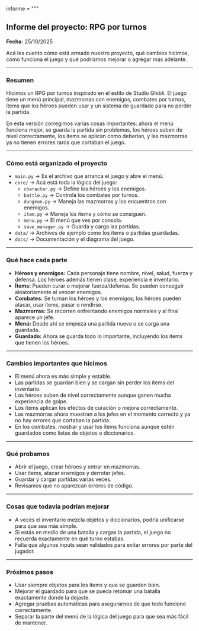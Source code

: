 informe = """
## Informe del proyecto: RPG por turnos

**Fecha:** 25/10/2025

Acá les cuento cómo está armado nuestro proyecto, qué cambios hicimos, cómo funciona el juego y qué podríamos mejorar o agregar más adelante.  

---

### Resumen

Hicimos un RPG por turnos inspirado en el estilo de Studio Ghibli. El juego tiene un menú principal, mazmorras con enemigos, combates por turnos, ítems que los héroes pueden usar y un sistema de guardado para no perder la partida.  

En esta versión corregimos varias cosas importantes: ahora el menú funciona mejor, se guarda la partida sin problemas, los héroes suben de nivel correctamente, los ítems se aplican como deberían, y las mazmorras ya no tienen errores raros que cortaban el juego.  

---

### Cómo está organizado el proyecto

- `main.py` → Es el archivo que arranca el juego y abre el menú.  
- `core/` → Acá está toda la lógica del juego:
  - `character.py` → Define los héroes y los enemigos.  
  - `battle.py` → Controla los combates por turnos.  
  - `dungeon.py` → Maneja las mazmorras y los encuentros con enemigos.  
  - `item.py` → Maneja los ítems y cómo se consiguen.  
  - `menu.py` → El menú que ves por consola.  
  - `save_manager.py` → Guarda y carga las partidas.  
- `data/` → Archivos de ejemplo como los ítems o partidas guardadas.  
- `docs/` → Documentación y el diagrama del juego.  

---

### Qué hace cada parte

- **Héroes y enemigos:** Cada personaje tiene nombre, nivel, salud, fuerza y defensa. Los héroes además tienen clase, experiencia e inventario.  
- **Ítems:** Pueden curar o mejorar fuerza/defensa. Se pueden conseguir aleatoriamente al vencer enemigos.  
- **Combates:** Se turnan los héroes y los enemigos; los héroes pueden atacar, usar ítems, pasar o rendirse.  
- **Mazmorras:** Se recorren enfrentando enemigos normales y al final aparece un jefe.  
- **Menú:** Desde ahí se empieza una partida nueva o se carga una guardada.  
- **Guardado:** Ahora se guarda todo lo importante, incluyendo los ítems que tienen los héroes.  

---

### Cambios importantes que hicimos

- El menú ahora es más simple y estable.  
- Las partidas se guardan bien y se cargan sin perder los ítems del inventario.  
- Los héroes suben de nivel correctamente aunque ganen mucha experiencia de golpe.  
- Los ítems aplican los efectos de curación o mejora correctamente.  
- Las mazmorras ahora muestran a los jefes en el momento correcto y ya no hay errores que cortaban la partida.  
- En los combates, mostrar y usar los ítems funciona aunque estén guardados como listas de objetos o diccionarios.  

---

### Qué probamos

- Abrir el juego, crear héroes y entrar en mazmorras.  
- Usar ítems, atacar enemigos y derrotar jefes.  
- Guardar y cargar partidas varias veces.  
- Revisamos que no aparezcan errores de código.  

---

### Cosas que todavía podrían mejorar

- A veces el inventario mezcla objetos y diccionarios, podría unificarse para que sea más simple.  
- Si estás en medio de una batalla y cargas la partida, el juego no recuerda exactamente en qué turno estabas.  
- Falta que algunos inputs sean validados para evitar errores por parte del jugador.  

---

### Próximos pasos

- Usar siempre objetos para los ítems y que se guarden bien.  
- Mejorar el guardado para que se pueda retomar una batalla exactamente donde la dejaste.  
- Agregar pruebas automáticas para asegurarnos de que todo funcione correctamente.  
- Separar la parte del menú de la lógica del juego para que sea más fácil de mantener.  

